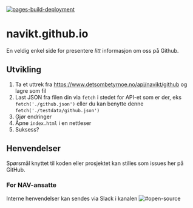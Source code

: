 [![pages-build-deployment](https://github.com/navikt/navikt.github.io/actions/workflows/pages/pages-build-deployment/badge.svg?branch=master)](https://github.com/navikt/navikt.github.io/actions/workflows/pages/pages-build-deployment)

# navikt.github.io

En veldig enkel side for presentere _litt_ informasjon om oss på Github.

## Utvikling

1. Ta et uttrek fra https://www.detsombetyrnoe.no/api/navikt/github og lagre som fil
2. Last JSON fra filen din via `fetch` i stedet for API-et som er der, eks
   `fetch('./github.json')` eller du kan benytte denne `fetch('./testdata/github.json')`
3. Gjør endringer
4. Åpne `index.html` i en nettleser
5. Suksess?

## Henvendelser
Spørsmål knyttet til koden eller prosjektet kan stilles som issues her på GitHub.

### For NAV-ansatte
Interne henvendelser kan sendes via Slack i kanalen ![#open-source](https://nav-it.slack.com/archives/C6NGMTSTA)
